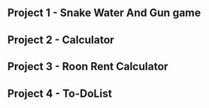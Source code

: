 ## Project 1 - Snake Water And Gun game

## Project 2 - Calculator

## Project 3 - Roon Rent Calculator

##  Project 4 - To-DoList